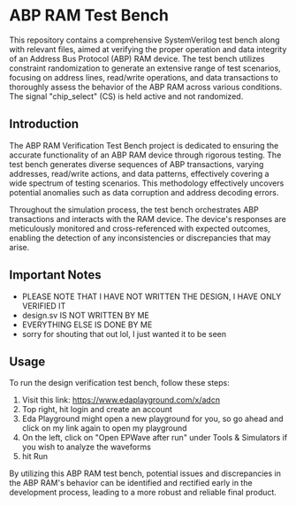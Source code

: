 # ABP RAM Test Bench

This repository contains a comprehensive SystemVerilog test bench along with relevant files, aimed at verifying the proper operation and data integrity of an Address Bus Protocol (ABP) RAM device. The test bench utilizes constraint randomization to generate an extensive range of test scenarios, focusing on address lines, read/write operations, and data transactions to thoroughly assess the behavior of the ABP RAM across various conditions. The signal "chip_select" (CS) is held active and not randomized.

## Introduction

The ABP RAM Verification Test Bench project is dedicated to ensuring the accurate functionality of an ABP RAM device through rigorous testing. The test bench generates diverse sequences of ABP transactions, varying addresses, read/write actions, and data patterns, effectively covering a wide spectrum of testing scenarios. This methodology effectively uncovers potential anomalies such as data corruption and address decoding errors.

Throughout the simulation process, the test bench orchestrates ABP transactions and interacts with the RAM device. The device's responses are meticulously monitored and cross-referenced with expected outcomes, enabling the detection of any inconsistencies or discrepancies that may arise.

## Important Notes
- PLEASE NOTE THAT I HAVE NOT WRITTEN THE DESIGN, I HAVE ONLY VERIFIED IT
- design.sv IS NOT WRITTEN BY ME
- EVERYTHING ELSE IS DONE BY ME
- sorry for shouting that out lol, I just wanted it to be seen

## Usage

To run the design verification test bench, follow these steps:

1. Visit this link: https://www.edaplayground.com/x/adcn
2. Top right, hit login and create an account
3. Eda Playground might open a new playground for you, so go ahead and click on my link again to open my playground
4. On the left, click on "Open EPWave after run" under Tools & Simulators if you wish to analyze the waveforms
5. hit Run


By utilizing this ABP RAM test bench, potential issues and discrepancies in the ABP RAM's behavior can be identified and rectified early in the development process, leading to a more robust and reliable final product.




